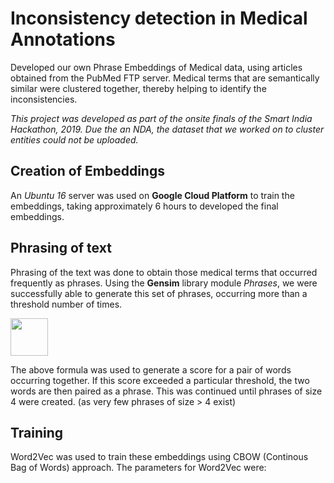 # Inconsistency detection in Medical Annotations
Developed our own Phrase Embeddings of Medical data, using articles obtained from the PubMed FTP server. Medical terms that are semantically similar were clustered together, thereby helping to identify the inconsistencies.

*This project was developed as part of the onsite finals of the Smart India Hackathon, 2019. Due the an NDA, the dataset that we worked on to cluster entities could not be uploaded.*

## Creation of Embeddings

An *Ubuntu 16* server was used on **Google Cloud Platform** to train the embeddings, taking approximately 6 hours to developed the final embeddings.


## Phrasing of text

Phrasing of the text was done to obtain those medical terms that occurred frequently as phrases. Using the **Gensim** library module *Phrases*, we were successfully able to generate this set of phrases, occurring more than a threshold number of times.

<img src = "https://i.stack.imgur.com/KXD7F.png" height="60"/>

The above formula was used to generate a score for a pair of words occurring together. If this score exceeded a particular threshold, the two words are then paired as a phrase. This was continued until phrases of size 4 were created. (as very few phrases of size > 4 exist)


## Training

Word2Vec was used to train these embeddings using CBOW (Continous Bag of Words) approach.
The parameters for Word2Vec were:
